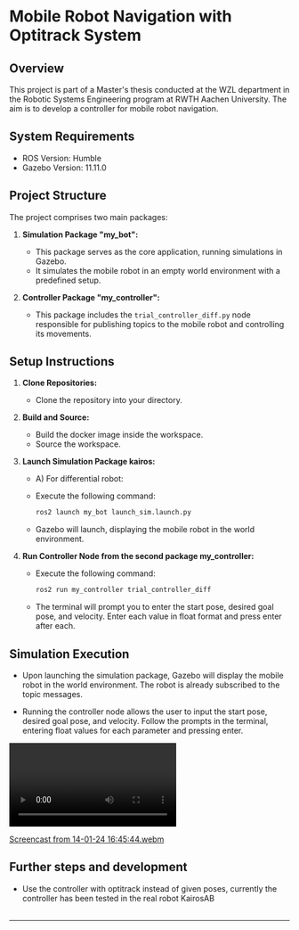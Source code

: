 # Mobile Robot Navigation with Optitrack System

## Overview

This project is part of a Master's thesis conducted at the WZL department in the Robotic Systems Engineering program at RWTH Aachen University. The aim is to develop a controller for mobile robot navigation.

## System Requirements

- ROS Version: Humble
- Gazebo Version: 11.11.0

## Project Structure

The project comprises two main packages:

1. **Simulation Package "my_bot":**
   - This package serves as the core application, running simulations in Gazebo.
   - It simulates the mobile robot in an empty world environment with a predefined setup.

2. **Controller Package "my_controller":**
   - This package includes the `trial_controller_diff.py` node responsible for publishing topics to the mobile robot and controlling its movements.

## Setup Instructions

1. **Clone Repositories:**

   - Clone the repository into your directory.

3. **Build and Source:**
   - Build the docker image inside the workspace.
   - Source the workspace.

4. **Launch Simulation Package kairos:**
   - A) For differential robot:
   - Execute the following command:
     ```sh
     ros2 launch my_bot launch_sim.launch.py
     ```


   - Gazebo will launch, displaying the mobile robot in the world environment. 

5. **Run Controller Node from the second package my_controller:**
   - Execute the following command:
     ```sh
     ros2 run my_controller trial_controller_diff
     ```
   - The terminal will prompt you to enter the start pose, desired goal pose, and velocity. Enter each value in float format and press enter after each.

## Simulation Execution

- Upon launching the simulation package, Gazebo will display the mobile robot in the world environment. The robot is already subscribed to the topic messages.

- Running the controller node allows the user to input the start pose, desired goal pose, and velocity. Follow the prompts in the terminal, entering float values for each parameter and pressing enter.



<video src="Screencast%20from%2022-01-24%2017-56-16-2.mp4" controls title="Title"></video>




[Screencast from 14-01-24 16:45:44.webm](https://github.com/brunogaldos/Mobile-robot-controller-/assets/95909869/1dd44d8d-42cc-45f0-877f-6009fd75ea3d)

## Further steps and development



- Use the controller with optitrack instead of given poses, currently the controller has been tested in the real robot KairosAB
</br></br>

---



